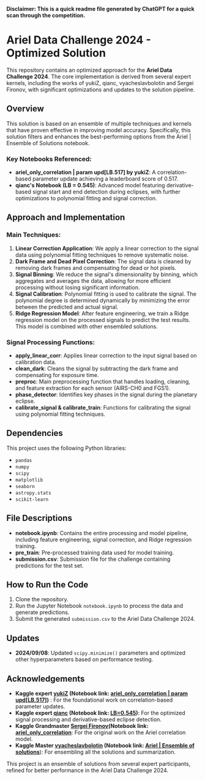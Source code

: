 **Disclaimer: This is a quick readme file generated by ChatGPT for a quick scan through the competition.**
# Ariel Data Challenge 2024 - Optimized Solution

This repository contains an optimized approach for the **Ariel Data Challenge 2024**. The core implementation is derived from several expert kernels, including the works of yukiZ, qianc, vyacheslavbolotin and Sergei Fironov, with significant optimizations and updates to the solution pipeline.

## Overview

This solution is based on an ensemble of multiple techniques and kernels that have proven effective in improving model accuracy. Specifically, this solution filters and enhances the best-performing options from the Ariel | Ensemble of Solutions notebook.

### Key Notebooks Referenced:
- **ariel_only_correlation | param upd[LB.517] by yukiZ**: A correlation-based parameter update achieving a leaderboard score of 0.517.
- **qianc's Notebook (LB = 0.545)**: Advanced model featuring derivative-based signal start and end detection during eclipses, with further optimizations to polynomial fitting and signal correction.

## Approach and Implementation

### Main Techniques:
1. **Linear Correction Application**: We apply a linear correction to the signal data using polynomial fitting techniques to remove systematic noise.
2. **Dark Frame and Dead Pixel Correction**: The signal data is cleaned by removing dark frames and compensating for dead or hot pixels.
3. **Signal Binning**: We reduce the signal's dimensionality by binning, which aggregates and averages the data, allowing for more efficient processing without losing significant information.
4. **Signal Calibration**: Polynomial fitting is used to calibrate the signal. The polynomial degree is determined dynamically by minimizing the error between the predicted and actual signal.
5. **Ridge Regression Model**: After feature engineering, we train a Ridge regression model on the processed signals to predict the test results. This model is combined with other ensembled solutions.

### Signal Processing Functions:
- **apply_linear_corr**: Applies linear correction to the input signal based on calibration data.
- **clean_dark**: Cleans the signal by subtracting the dark frame and compensating for exposure time.
- **preproc**: Main preprocessing function that handles loading, cleaning, and feature extraction for each sensor (AIRS-CH0 and FGS1).
- **phase_detector**: Identifies key phases in the signal during the planetary eclipse.
- **calibrate_signal & calibrate_train**: Functions for calibrating the signal using polynomial fitting techniques.

## Dependencies

This project uses the following Python libraries:
- `pandas`
- `numpy`
- `scipy`
- `matplotlib`
- `seaborn`
- `astropy.stats`
- `scikit-learn`

## File Descriptions

- **notebook.ipynb**: Contains the entire processing and model pipeline, including feature engineering, signal correction, and Ridge regression training.
- **pre_train**: Pre-processed training data used for model training.
- **submission.csv**: Submission file for the challenge containing predictions for the test set.

## How to Run the Code

1. Clone the repository.
2. Run the Jupyter Notebook `notebook.ipynb` to process the data and generate predictions.
3. Submit the generated `submission.csv` to the Ariel Data Challenge 2024.

## Updates

- **2024/09/08**: Updated `scipy.minimize()` parameters and optimized other hyperparameters based on performance testing.

## Acknowledgements

- **Kaggle expert [yukiZ](https://www.kaggle.com/hideyukizushi) (Notebook link: [ariel_only_correlation | param upd[LB.517]](https://www.kaggle.com/code/hideyukizushi/ariel-only-correlation-param-upd-lb-517))**  : For the foundational work on correlation-based parameter updates.
- **Kaggle expert [qianc](https://www.kaggle.com/xiaocao123) (Notebook link: [LB=0.545](https://www.kaggle.com/code/xiaocao123/lb-0-545))**: For the optimized signal processing and derivative-based eclipse detection.
- **Kaggle Grandmaster [Sergei Fironov](https://www.kaggle.com/sergeifironov)(Notebook link: [ariel_only_correlation](https://www.kaggle.com/code/sergeifironov/ariel-only-correlation)**: For the original work on the Ariel correlation model.
- **Kaggle Master [vyacheslavbolotin](https://www.kaggle.com/vyacheslavbolotin) (Notebook link: [Ariel | Ensemble of solutions](https://www.kaggle.com/code/vyacheslavbolotin/ensemble-of-solutions/edit)**): For ensembling all the solutions and summarization.

This project is an ensemble of solutions from several expert participants, refined for better performance in the Ariel Data Challenge 2024.

